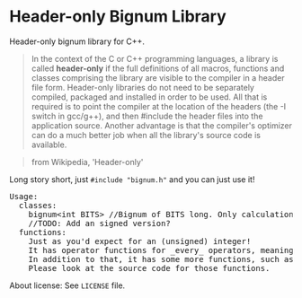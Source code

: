 # Header-only Bignum Library
Header-only bignum library for C++.

>In the context of the C or C++ programming languages, a library is called **header-only** if the full definitions of all macros, functions and classes comprising the library are visible to the compiler in a header file form. Header-only libraries do not need to be separately compiled, packaged and installed in order to be used. All that is required is to point the compiler at the location of the headers (the -I switch in gcc/g++), and then #include the header files into the application source. Another advantage is that the compiler's optimizer can do a much better job when all the library's source code is available.

>from Wikipedia, 'Header-only'

Long story short, just `#include "bignum.h"` and you can just use it!

<pre>Usage:
  classes:
    bignum&lt;int BITS&gt; //Bignum of BITS long. Only calculations with same BITS is premitted for now.
    //TODO: Add an signed version?
  functions:
    Just as you'd expect for an (unsigned) integer!
    It has operator functions for _every_ operators, meaning you can just do things like `a+=b` or `a&=b;`!
    In addition to that, it has some more functions, such as binary rotation. (`ror(size_t)` and `rol(size_t)`)
    Please look at the source code for those functions.
</pre>

About license:
See `LICENSE` file.
